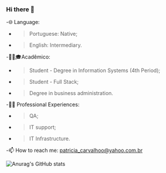 ### Hi there 👋


-🌐 Language: 
 - > Portuguese: Native; 
 - > English: Intermediary.



-👩‍🎓🎓Acadêmico:
 - > Student -  Degree in Information Systems (4th Period);
 - > Student - Full Stack;
 - > Degree in business administration.
 
 -👩‍💻 Professional Experiences:
  - > QA;
  - > IT support;
  - > IT Infrastructure.

 -📫  How to reach me: patricia_carvalhoo@yahoo.com.br
 
 ![Anurag's GitHub stats](https://github-readme-stats.vercel.app/api?username=patriciapossarii&show_icons=true&theme=radical)
 
 
  

 
 
